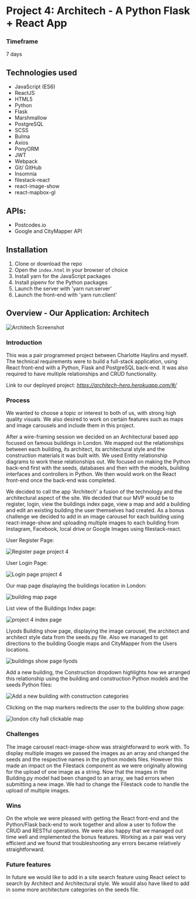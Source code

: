 # Project 4: Architech -  A Python Flask + React App

### Timeframe
7 days

## Technologies used
* JavaScript (ES6)
* ReactJS
* HTML5
* Python
* Flask
* Marshmallow
* PostgreSQL
* SCSS
* Bulma
* Axios
* PonyORM
* JWT
* Webpack
* Git/ GitHub
* Insomnia
* filestack-react
* react-image-show
* react-mapbox-gl


## APIs:
* Postcodes.io
* Google and CityMapper API


## Installation
1. Clone or download the repo
2. Open the `index.html` in your browser of choice
3. Install yarn for the JavaScript packages
4. Install pipenv for the Python packages
5. Launch the server with 'yarn run:server'
6. Launch the front-end with 'yarn run:client'

## Overview - Our Application: Architech

![Architech Screenshot](https://user-images.githubusercontent.com/43292507/59630903-67623500-913e-11e9-9408-4cc661f85a49.jpg)

### Introduction

This was a pair programmed project between Charlotte Haylins and myself. The technical requirements were to build a full-stack application, using React front-end with a Python, Flask and PostgreSQL back-end. It was also required to have multiple relationships and CRUD functionality.

Link to our deployed project:
_https://architech-hero.herokuapp.com/#/_

### Process

We wanted to choose a topic or interest to both of us, with strong high quality visuals. We also desired to work on certain features such as maps and image carousels and include them in this project.

After a wire-framing session we decided on an Architectural based app focused on famous buildings in London. We mapped out the relationships between each building, its architect, its architectural style and the construction materials it was built with. We used Entity relationship diagrams to work these relationships out. We focused on making the Python back-end first with the seeds, databases and then with the models, building interfaces and controllers in Python. We then would work on the React front-end once the back-end was completed.   

We decided to call the app 'Architech' a fusion of the technology and the architectural aspect of the site. We decided that our MVP would be to register, login, view the buildings index page, view a map and add a building and edit an existing building the user themselves had created. As a bonus challenge we decided to add in an image carousel for each building using react-image-show and uploading multiple images to each building from Instagram, Facebook, local drive or Google Images using filestack-react.  


User Register Page:

![Register page project 4](https://user-images.githubusercontent.com/43292507/59631442-b8265d80-913f-11e9-84ae-319b7d45243e.jpg)



User Login Page:

![Login page project 4](https://user-images.githubusercontent.com/43292507/59631629-3682ff80-9140-11e9-8ffc-f896c987e295.png)



Our map page displaying the buildings location in London:

![building map page](https://user-images.githubusercontent.com/43292507/59631048-c6c04500-913e-11e9-98be-8581789a25d9.jpg)



List view of the Buildings Index page:

![project 4 index page](https://user-images.githubusercontent.com/43292507/59631911-e9535d80-9140-11e9-9513-0138697e2425.jpg)



Llyods Building show page, displaying the image carousel, the architect and architect style data from the seeds.py file. Also we managed to get directions to the building Google maps and CityMapper from the Users locations.

![buildings show page llyods](https://user-images.githubusercontent.com/43292507/59632221-9d54e880-9141-11e9-9c4a-0b035cc14d51.jpg)



Add a new building, the Construction dropdown highlights how we arranged this relationship using the building and construction Python models and the seeds Python files:

![Add a new building with construction categories](https://user-images.githubusercontent.com/43292507/59632813-fe30f080-9142-11e9-95f8-13cf1e7441b2.jpg)


Clicking on the map markers redirects the user to the building show page:

![london city hall clickable map](https://user-images.githubusercontent.com/43292507/59633201-e017c000-9143-11e9-8187-ef3a486c814d.jpg)


### Challenges

 The image carousel react-image-show was straightforward to work with. To display multiple images we passed the images as an array and changed the seeds and the respective names in the python models files. However this made an impact on the Filestack component as we were originally allowing for the upload of one image  as a string. Now that the images in the Building.py model had been changed to an array, we had errors when submitting a new image. We had to change the
 Filestack code to handle the upload of multiple images.


### Wins

 On the whole we were pleased with getting the React front-end and the Python/Flask back-end to work together and allow a user to follow the CRUD and RESTful operations. We were also happy that we managed out time well and implemented the bonus features. Working as a pair was very efficient and we found that troubleshooting any errors became relatively straightforward.


### Future features

In future we would like to add in a site search feature using React select to search by Architect and Architectural style. We would also have liked to add in some more architecture categories on the seeds file.
